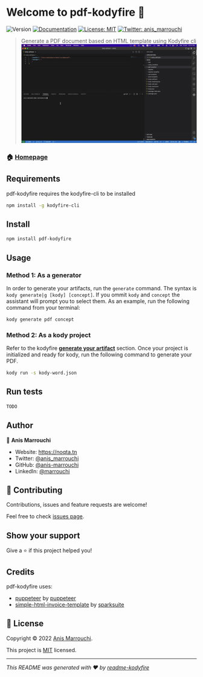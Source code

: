 # Welcome to pdf-kodyfire 👋
![Version](https://img.shields.io/badge/version-0.0.1-blue.svg?cacheSeconds=2592000)
[![Documentation](https://img.shields.io/badge/documentation-yes-brightgreen.svg)](https://github.com/nooqta/kodyfire#install-a-kody)
[![License: MIT](https://img.shields.io/badge/License-MIT-yellow.svg)](https://github.com/nooqta/kodyfire/blob/main/LICENSE)
[![Twitter: anis\_marrouchi](https://img.shields.io/twitter/follow/anis\_marrouchi.svg?style=social)](https://twitter.com/anis\_marrouchi)

> Generate a PDF document based on HTML template using Kodyfire cli
![pdf-kodyfire demo](pdf-kodyfire.gif)
### 🏠 [Homepage](https://github.com/nooqta/kodyfire)

## Requirements

pdf-kodyfire requires the kodyfire-cli to be installed

```sh
npm install -g kodyfire-cli
```
## Install

```sh
npm install pdf-kodyfire
```

## Usage

### Method 1: As a generator
In order to generate your artifacts, run the `generate` command. The syntax is `kody generate|g [kody] [concept]`. If you ommit `kody` and `concept` the assistant will prompt you to select them. As an example, run the following command from your terminal:
```sh
kody generate pdf concept
```
### Method 2: As a kody project
Refer to the kodyfire __[generate your artifact](https://github.com/nooqta/kodyfire#generate-your-artifact)__ section.
Once your project is initialized and ready for kody, run the following command to generate your PDF.
```sh
kody run -s kody-word.json
```

## Run tests

```sh
TODO
```

## Author

👤 **Anis Marrouchi**

* Website: https://noqta.tn
* Twitter: [@anis\_marrouchi](https://twitter.com/anis\_marrouchi)
* GitHub: [@anis-marrouchi](https://github.com/anis-marrouchi)
* LinkedIn: [@marrouchi](https://linkedin.com/in/marrouchi)

## 🤝 Contributing

Contributions, issues and feature requests are welcome!

Feel free to check [issues page](https://github.com/nooqta/pdf-kodyfire/issues). 

## Show your support

Give a ⭐️ if this project helped you!

## Credits

pdf-kodyfire uses:
- [puppeteer](https://github.com/puppeteer/puppeteer) by [puppeteer](https://github.com/puppeteer)
- [simple-html-invoice-template](https://github.com/sparksuite/simple-html-invoice-template) by [sparksuite](https://github.com/sparksuite)

## 📝 License

Copyright © 2022 [Anis Marrouchi](https://github.com/anis-marrouchi).

This project is [MIT](https://github.com/nooqta/kodyfire/blob/main/LICENSE) licensed.

***
_This README was generated with ❤️ by [readme-kodyfire](https://github.com/nooqta/readme-kodyfire)_

